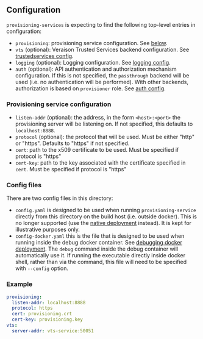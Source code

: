 ## Configuration

`provisioning-services` is expecting to find the following top-level entries in
configuration:

- `provisioning`: provisioning service configuration. See [below](#provisioning-service-configuration).
- `vts` (optional): Veraison Trusted Services backend configuration. See [trustedservices config](/vts/trustedservices/README.md#Configuration).
- `logging` (optional): Logging configuration. See [logging config](/vts/log/README.md#Configuration).
- `auth` (optional): API authentication and authorization mechanism
  configuration. If this is not specified, the `passthrough` backend will be
  used (i.e. no authentication will be performed). With other backends,
  authorization is based on `provisioner` role. See [auth
  config](/auth/README.md#Configuration).

### Provisioning service configuration

- `listen-addr` (optional): the address, in the form `<host>:<port>` the provisioning
  server will be listening on. If not specified, this defaults to
  `localhost:8888`.
- `protocol` (optional): the protocol that will be used. Must be either "http" or "https". Defaults to "https" if not specified.
- `cert`: path to the x509 certificate to be used. Must be specified if protocol is "https"
- `cert-key`: path to the key associated with the certificate specified in `cert`. Must be specified if protocol is "https"

### Config files

There are two config files in this directory:

- `config.yaml` is designed to be used when running `provisioning-service`
  directly from this directory on the build host (i.e. outside docker). This is
  no longer supported (use the [native
  deployment](../../../deployments/native/README.md) instead). It is kept for
  illustrative purposes only.
- `config-docker.yaml` this is the file that is designed to be used when running
  inside the debug docker container. See [debugging docker
  deployment](/deployments/docker/README.md#Debugging). The `debug` command
  inside the debug container will automatically use it. If running the
  executable directly inside docker shell, rather than via the command, this
  file will need to be specified with `--config` option.

### Example

```yaml
provisioning:
  listen-addr: localhost:8888
  protocol: https
  cert: provisioning.crt
  cert-key: provisioning.key
vts:
  server-addr: vts-service:50051
```
